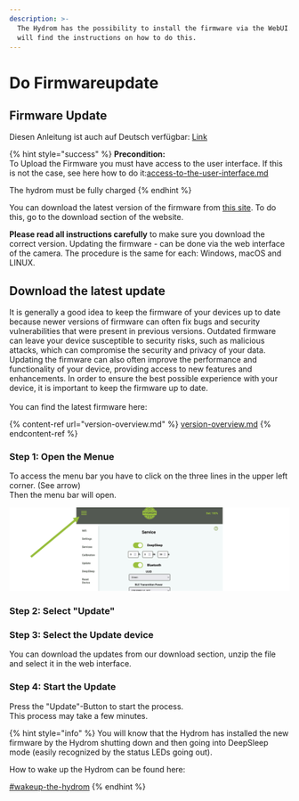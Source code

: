 ```yaml
---
description: >-
  The Hydrom has the possibility to install the firmware via the WebUI. Here you
  will find the instructions on how to do this.
---
```


# Do Firmwareupdate

## Firmware Update

Diesen Anleitung ist auch auf Deutsch verfügbar: [Link](https://anleitung.hydrom.io)

{% hint style="success" %}
**Precondition:**\
To Upload the Firmware you must have access to the user interface. If this is not the case, see here how to do it:[access-to-the-user-interface.md](access-to-the-user-interface.md "mention")

The hydrom must be fully charged
{% endhint %}

You can download the latest version of the firmware from [this site](version-overview.md#latest-firmware). To do this, go to the download section of the website.

**Please read all instructions carefully** to make sure you download the correct version. Updating the firmware - can be done via the web interface of the camera. The procedure is the same for each: Windows, macOS and LINUX.

## Download the latest update

It is generally a good idea to keep the firmware of your devices up to date because newer versions of firmware can often fix bugs and security vulnerabilities that were present in previous versions. Outdated firmware can leave your device susceptible to security risks, such as malicious attacks, which can compromise the security and privacy of your data. Updating the firmware can also often improve the performance and functionality of your device, providing access to new features and enhancements. In order to ensure the best possible experience with your device, it is important to keep the firmware up to date.\
\
You can find the latest firmware here:

{% content-ref url="version-overview.md" %}
[version-overview.md](version-overview.md)
{% endcontent-ref %}

### Step 1: Open the Menue

To access the menu bar you have to click on the three lines in the upper left corner. (See arrow)\
Then the menu bar will open.

![access the menu bar by clicking the three lines in the upper left corner](.gitbook/assets/Folie4.png)

### Step 2: Select "Update"

### Step 3: Select the Update device

You can download the updates from our download section, unzip the file and select it in the web interface.

### Step 4: Start the Update

Press the "Update"-Button to start the process. \
This process may take a few minutes.

{% hint style="info" %}
You will know that the Hydrom has installed the new firmware by the Hydrom shutting down and then going into DeepSleep mode (easily recognized by the status LEDs going out).

How to wake up the Hydrom can be found here:

[#wakeup-the-hydrom](enable-deepsleep.md#wakeup-the-hydrom "mention")
{% endhint %}
